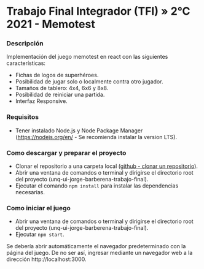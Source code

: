 # Trabajo Final Integrador (TFI) » 2°C 2021 - Memotest

### Descripción

Implementación del juego memotest en react con las siguientes características:
- Fichas de logos de superhéroes.
- Posibilidad de jugar solo o localmente contra otro jugador.
- Tamaños de tablero: 4x4, 6x6 y 8x8.
- Posibilidad de reiniciar una partida.
- Interfaz Responsive.


### Requisitos
* Tener instalado Node.js y Node Package Manager (https://nodejs.org/en/ - Se recomienda instalar la version LTS).

### Como descargar y preparar el proyecto
* Clonar el repositorio a una carpeta local ([github - clonar un repositorio](https://docs.github.com/es/repositories/creating-and-managing-repositories/cloning-a-repository)).
* Abrir una ventana de comandos o terminal y dirigirse el directorio root del proyecto (unq-ui-jorge-barberena-trabajo-final).
* Ejecutar el comando ```npm install``` para instalar las dependencias necesarias.

### Como iniciar el juego

* Abrir una ventana de comandos o terminal y dirigirse el directorio root del proyecto (unq-ui-jorge-barberena-trabajo-final).
* Ejecutar ```npm start```.

Se debería abrir automáticamente el navegador predeterminado con la página del juego. De no ser así, ingresar mediante un navegador web a la dirección http://localhost:3000.
